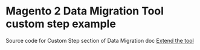 # Magento 2 Data Migration Tool custom step example

Source code for Custom Step section of Data Migration doc [Extend the tool](https://devdocs.magento.com/guides/v2.3/migration/extend-the-tool.html)
 

